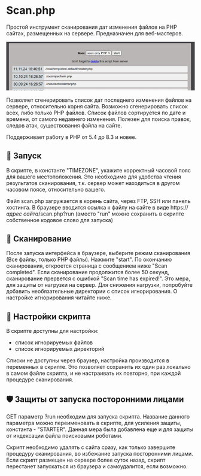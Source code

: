 # Scan.php
Простой инструмент сканирования дат изменения файлов на PHP сайтах, размещенных на сервере. Предназначен для веб-мастеров.

<p align="center">
  <img src="screenshot.png">
</p>

Позволяет сгенерировать список дат последнего изменения файлов на сервере, относительно корня сайта. Возможно сгенерировать список всех, либо только PHP файлов. Список файлов сортируется по дате и времени, от самого недавнего изменения. Полезен для поиска правок, следов атак, существования файла на сайте.

Поддерживает работу в PHP от 5.4 до 8.3 и новее.

## 🚀 Запуск
В скрипте, в константе "TIMEZONE", укажите корректный часовой пояс для вашего местоположения. Это необходимо для удобства чтения результатов сканирования, т.к. сервер может находиться в другом часовом поясе, относительно вашего.

Файл scan.php загружается в корень сайта, через FTP, SSH или панель хостинга. В браузере вводится ссылка к файлу на сайте в виде https://*адрес сайта*/scan.php?run (вместо "run" можно сохранить в скрипте собственное кодовое слово для запуска)

## 🔎 Сканирование
После запуска интерфейса в браузере, выберите режим сканирования (Все файлы, только PHP файлы). Нажмите "start". По окончанию сканирования, откроется страница с сообщением ниже "Scan completed". Если сканирование продолжится более 50 секунд, сканирование прервется с ошибкой "Scan time has expired!". Это мера, для защиты от нагрузки на сервер. Для снижения нагрузки, попробуйте добавить необязательные директории с список игнорирования. О настройке игнорирования читайте ниже.

## 🔧 Настройки скрипта
В скрипте доступны для настройки:
- список игнорируемых файлов
- список игнорируемых директорий

Списки не доступны через браузер, настройка производится в переменных в скрипте. Это позволяет сохранить их один раз локально в самом файле скрипта, и не настраивать их повторно, при каждой процедуре сканирования.

## 🛡️ Защиты от запуска посторонними лицами
GET параметр ?run необходим для запуска скрипта. Название данного параметра можно переименовать в скрипте, для усиления защиты, константа - "STARTER". Данная мера была добавлена еще и для защиты от индексации файла поисковыми роботами.

Скрипт необходимо удалять с сайта сразу, как только завершите процедуру сканирования, во избежание запуска посторонними лицами. Если скрипт размещен на сервере более суток назад, скрипт перестанет запускаться из браузера и самоудалится, если возможно.
